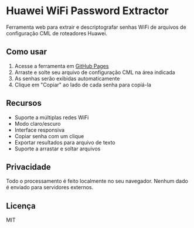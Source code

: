 # Huawei WiFi Password Extractor

Ferramenta web para extrair e descriptografar senhas WiFi de arquivos de configuração CML de roteadores Huawei.

## Como usar

1. Acesse a ferramenta em [GitHub Pages](https://victorcarmo2003.github.io/HuaweiDecrypt/)
2. Arraste e solte seu arquivo de configuração CML na área indicada
3. As senhas serão exibidas automaticamente
4. Clique em "Copiar" ao lado de cada senha para copiá-la

## Recursos

- Suporte a múltiplas redes WiFi
- Modo claro/escuro
- Interface responsiva
- Copiar senha com um clique
- Exportar resultados para arquivo de texto
- Suporte a arrastar e soltar arquivos

## Privacidade

Todo o processamento é feito localmente no seu navegador. Nenhum dado é enviado para servidores externos.

## Licença

MIT
